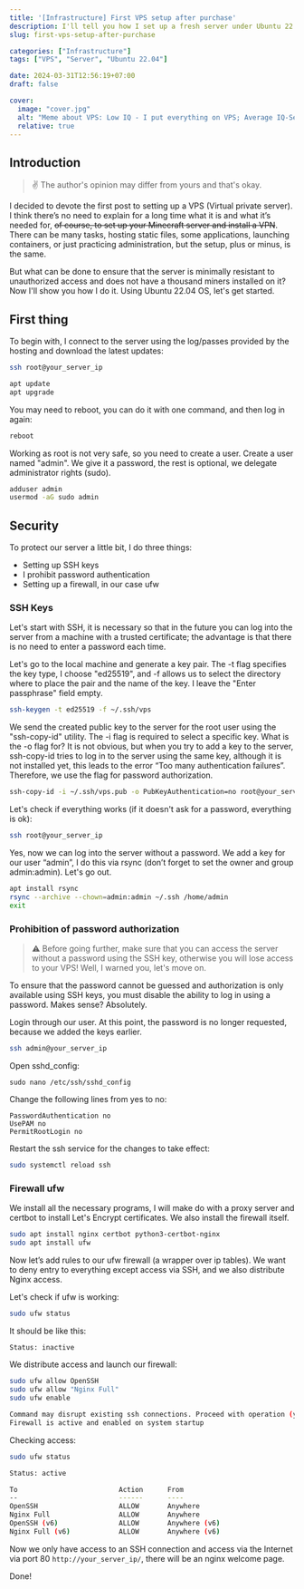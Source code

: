 ```yaml
---
title: '[Infrastructure] First VPS setup after purchase'
description: I'll tell you how I set up a fresh server under Ubuntu 22.04
slug: first-vps-setup-after-purchase

categories: ["Infrastructure"]
tags: ["VPS", "Server", "Ubuntu 22.04"]

date: 2024-03-31T12:56:19+07:00
draft: false

cover:
  image: "cover.jpg"
  alt: "Meme about VPS: Low IQ - I put everything on VPS; Average IQ-Serverless/Lambdas/etc.; High IQ - I put everything on VPS"
  relative: true
---
```


## Introduction
> :v: The author's opinion may differ from yours and that's okay.

I decided to devote the first post to setting up a VPS (Virtual private server). I think there’s no need to explain for a long time what it is and what it’s needed for, ~~of course, to set up your Minecraft server and install a VPN~~. There can be many tasks, hosting static files, some applications, launching containers, or just practicing administration, but the setup, plus or minus, is the same.

But what can be done to ensure that the server is minimally resistant to unauthorized access and does not have a thousand miners installed on it? Now I'll show you how I do it. Using Ubuntu 22.04 OS, let's get started.

## First thing
To begin with, I connect to the server using the log/passes provided by the hosting and download the latest updates:

```bash
ssh root@your_server_ip
```

```bash
apt update
apt upgrade
```

You may need to reboot, you can do it with one command, and then log in again:

```bash
reboot
```

Working as root is not very safe, so you need to create a user. Create a user named "admin". We give it a password, the rest is optional, we delegate administrator rights (sudo).

```bash 
adduser admin
usermod -aG sudo admin
```

## Security

To protect our server a little bit, I do three things:
- Setting up SSH keys
- I prohibit password authentication
- Setting up a firewall, in our case ufw

### SSH Keys
  
Let's start with SSH, it is necessary so that in the future you can log into the server from a machine with a trusted certificate; the advantage is that there is no need to enter a password each time.

Let's go to the local machine and generate a key pair.
The -t flag specifies the key type, I choose "ed25519", and -f allows us to select the directory where to place the pair and the name of the key. I leave the "Enter passphrase" field empty. 

```bash
ssh-keygen -t ed25519 -f ~/.ssh/vps
```

We send the created public key to the server for the root user using the "ssh-copy-id" utility. The -i flag is required to select a specific key. What is the -o flag for? It is not obvious, but when you try to add a key to the server, ssh-copy-id tries to log in to the server using the same key, although it is not installed yet, this leads to the error “Too many authentication failures”. Therefore, we use the flag for password authorization.

```bash
ssh-copy-id -i ~/.ssh/vps.pub -o PubKeyAuthentication=no root@your_server_ip
```

Let's check if everything works (if it doesn't ask for a password, everything is ok):

```bash
ssh root@your_server_ip
```

Yes, now we can log into the server without a password. We add a key for our user “admin”, I do this via rsync (don’t forget to set the owner and group admin:admin). Let's go out.

```bash
apt install rsync
rsync --archive --chown=admin:admin ~/.ssh /home/admin
exit
```

### Prohibition of password authorization

> :warning: Before going further, make sure that you can access the server without a password using the SSH key, otherwise you will lose access to your VPS! Well, I warned you, let's move on.

To ensure that the password cannot be guessed and authorization is only available using SSH keys, you must disable the ability to log in using a password. Makes sense? Absolutely.

Login through our user. At this point, the password is no longer requested, because we added the keys earlier.

```bash
ssh admin@your_server_ip
```

Open sshd_config:

```
sudo nano /etc/ssh/sshd_config
```

Change the following lines from yes to no:

```
PasswordAuthentication no
UsePAM no
PermitRootLogin no
```

Restart the ssh service for the changes to take effect:

```bash
sudo systemctl reload ssh
```

### Firewall ufw

We install all the necessary programs, I will make do with a proxy server and certbot to install Let's Encrypt certificates. We also install the firewall itself.

```bash
sudo apt install nginx certbot python3-certbot-nginx
sudo apt install ufw
```

Now let’s add rules to our ufw firewall (a wrapper over ip tables). We want to deny entry to everything except access via SSH, and we also distribute Nginx access.

Let's check if ufw is working:

```bash
sudo ufw status
```

It should be like this:

```bash
Status: inactive
```

We distribute access and launch our firewall:

```bash
sudo ufw allow OpenSSH
sudo ufw allow "Nginx Full"
sudo ufw enable
```

```bash
Command may disrupt existing ssh connections. Proceed with operation (y|n)? # y
Firewall is active and enabled on system startup
```

Checking access:

```bash
sudo ufw status
```

```bash
Status: active

To                         Action      From
--                         ------      ----
OpenSSH                    ALLOW       Anywhere                  
Nginx Full                 ALLOW       Anywhere                  
OpenSSH (v6)               ALLOW       Anywhere (v6)             
Nginx Full (v6)            ALLOW       Anywhere (v6)             
```

Now we only have access to an SSH connection and access via the Internet via port 80 `http://your_server_ip/`, there will be an nginx welcome page.

Done!
